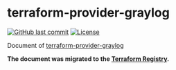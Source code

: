 # terraform-provider-graylog

[![GitHub last commit](https://img.shields.io/github/last-commit/terraform-provider-graylog/terraform-provider-graylog.svg)](https://github.com/terraform-provider-graylog/terraform-provider-graylog)
[![License](https://img.shields.io/badge/license-mit-blue.svg?style=flat-square)](https://raw.githubusercontent.com/terraform-provider-graylog/terraform-provider-graylog/master/LICENSE)

Document of [terraform-provider-graylog](https://github.com/terraform-provider-graylog/terraform-provider-graylog)

**The document was migrated to the [Terraform Registry](https://registry.terraform.io/providers/terraform-provider-graylog/graylog/latest/docs).**
